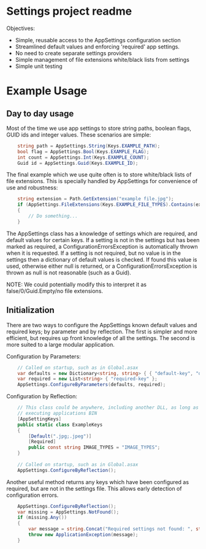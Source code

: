 Settings project readme
=======================

Objectives:
 - Simple, reusable access to the AppSettings configuration section
 - Streamlined default values and enforcing 'required' app settings.
 - No need to create separate settings providers
 - Simple management of file extensions white/black lists from settings
 - Simple unit testing

Example Usage
=============

Day to day usage
----------------

Most of the time we use app settings to store string paths, boolean flags, GUID ids and integer 
values. These scenarios are simple:

```C#
    string path = AppSettings.String(Keys.EXAMPLE_PATH);
    bool flag = AppSettings.Bool(Keys.EXAMPLE_FLAG);
    int count = AppSettings.Int(Keys.EXAMPLE_COUNT);
    Guid id = AppSettings.Guid(Keys.EXAMPLE_ID);
```

The final example which we use quite often is to store white/black lists of file extensions. This 
is specially handled by AppSettings for convenience of use and robustness:

```C#
    string extension = Path.GetExtension("example file.jpg");
    if (AppSettings.FileExtensions(Keys.EXAMPLE_FILE_TYPES).Contains(extension))
    {
        // Do something...
    }
```

The AppSettings class has a knowledge of settings which are required, and default values for 
certain keys. If a setting is not in the settings but has been marked as required, a 
ConfigurationErrorsException is automatically thrown when it is requested. If a setting is not 
required, but no value is in the settings then a dictionary of default values is checked. If found 
this value is used, otherwise either null is returned, or a ConfigurationErrorsException is thrown 
as null is not reasonable (such as a Guid).

NOTE: We could potentially modify this to interpret it as false/0/Guid.Empty/no file extensions.

Initialization
--------------

There are two ways to configure the AppSettings known default values and required keys; by 
parameter and by reflection. The first is simpler and more efficient, but requires up front 
knowledge of all the settings. The second is more suited to a large modular application.

Configuration by Parameters:

```C#
    // Called on startup, such as in Global.asax
    var defaults = new Dictionary<string, string> { { "default-key", "default-value" } };
    var required = new List<string> { "required-key" };
    AppSettings.ConfigureByParameters(defaults, required);
```

Configuration by Reflection:

```C#
    // This class could be anywhere, including another DLL, as long as it's part of the final 
    // executing applications BIN
    [AppSettingKeys]
    public static class ExampleKeys
    {
        [Default(".jpg;.jpeg")]
        [Required]
        public const string IMAGE_TYPES = "IMAGE_TYPES";
    }
    
    // Called on startup, such as in Global.asax
    AppSettings.ConfigureByReflection();
```

Another useful method returns any keys which have been configured as required, but are not in the 
settings file. This allows early detection of configuration errors.

```C#
    AppSettings.ConfigureByReflection();
    var missing = AppSettings.NotFound();
    if (missing.Any())
    {
        var message = string.Concat("Required settings not found: ", string.Join(", ", missing));
        throw new ApplicationException(message);
    }
```
